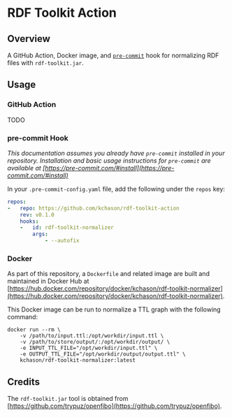 # RDF Toolkit Action
## Overview
A GitHub Action, Docker image, and [`pre-commit`](https://pre-commit.com/) hook for normalizing RDF files with `rdf-toolkit.jar`.

## Usage
### GitHub Action
TODO

### pre-commit Hook
_This documentation assumes you already have `pre-commit` installed in your repository. Installation and basic usage instructions for `pre-commit` are available at [https://pre-commit.com/#install](https://pre-commit.com/#install)_

In your `.pre-commit-config.yaml` file, add the following under the `repos` key:

```yaml
repos:
-   repo: https://github.com/kchason/rdf-toolkit-action
    rev: v0.1.0
    hooks:
    -   id: rdf-toolkit-normalizer
        args:
            - --autofix
```

### Docker
As part of this repository, a `Dockerfile` and related image are built and maintained in Docker Hub at [https://hub.docker.com/repository/docker/kchason/rdf-toolkit-normalizer](https://hub.docker.com/repository/docker/kchason/rdf-toolkit-normalizer).

This Docker image can be run to normalize a TTL graph with the following command:
```shell
docker run --rm \
    -v /path/to/input.ttl:/opt/workdir/input.ttl \
    -v /path/to/store/output/:/opt/workdir/output/ \
    -e INPUT_TTL_FILE="/opt/workdir/input.ttl" \
    -e OUTPUT_TTL_FILE="/opt/workdir/output/output.ttl" \
    kchason/rdf-toolkit-normalizer:latest
```

## Credits
The `rdf-toolkit.jar` tool is obtained from [https://github.com/trypuz/openfibo](https://github.com/trypuz/openfibo).


